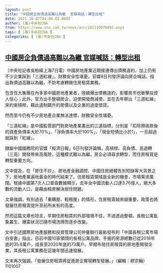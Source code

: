 ```yaml
---
layout: post
title: "中國房企負債過高難以為繼  官媒喊話：轉型出租"
date: 2021-10-07T04:04:02.000Z
author: (臺)中央社CNA
from: https://www.cna.com.tw/news/acn/202110070092.aspx
tags: [ (臺)中央社CNA ]
categories: [ (臺)中央社CNA ]
---
```

<!--1633579442000-->
[中國房企負債過高難以為繼  官媒喊話：轉型出租](https://www.cna.com.tw/news/acn/202110070092.aspx)
------

<div>
<div></div><div><p>（中央社記者吳柏緯上海7日電）中國房地產業近期接連傳出債務違約，加上仍有不少企業踩到「三道紅線」，財務安全性堪憂。官媒6日刊發評論向房企喊話，指出負債過高難以為繼，不妨考慮轉做住房租賃業務。</p><p>包含恆大集團在內多家中國房地產業者，陸續爆出債務違約，影響房市也衝擊投資人信心；此外，官方出手整頓房企，迫使開發商減債，並在去年祭出「三道紅線」來約束槓桿，藉此遏制飆升的房價以及企業的過度借貸。</p><p>然而至今仍有不少房地產企業無法達標，財務安全性堪憂。</p><p>「三道紅線」是中國監管部門對房地產業畫出的三道指標，分別是「扣除預收款後的資產負債率大於70%」、「淨負債率大於100%」、「現金短債比小於1」，一旦超過就踩到「紅線」。</p><p>隸屬中國國務院的官媒「經濟日報」6日刊發評論稱，高槓桿、高負債、高週轉（三高）開發帶來高風險，這種模式難以為繼，房企必須尋求轉型，而住房租賃是轉型重要方向。</p><p>文中提及，在「房住不炒」、房地產金融調控、中國住房總體告別短缺等大背景之下，房地產業遍地黃金的時代結束了。住房租賃領域是全新的機會，市場需求廣闊。根據中國第7次人口普查數據顯示，去年全中國流動人口達3.76億人，絕大多數的流動人口，是藉由租房解決居住問題。</p><p>文章強調，有別過去「重購屋、輕租屋」的情形，住房租賃越來越重要，政策也將發展住房租賃提升至前所未有的高度。</p><p>然而這篇文章也坦言，早期住房租賃的外部環境不佳，不過透過整頓，長租公寓亂象叢生、爆雷狀況已隨市場洗牌而逐步改變。</p><p>文中引述國際房地產服務和投資管理公司仲量聯行最新發布的「中國長租公寓市場白皮書」指出，目前中國10家領頭的長租公寓品牌，手握的房源總數已從2018年底的35.6萬戶，成長至2020年底的73萬戶。早期布局住房租賃的房地產開發企業，其長租公寓業務在這幾年間迅速發展。</p><p>文末再次強調，「發展住房租賃將促進房企實現轉型發展。」（編輯：繆宗翰）1101007</p></div>
</div>
